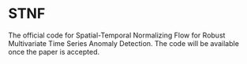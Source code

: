 # STNF
The official code for Spatial-Temporal Normalizing Flow for Robust Multivariate Time Series Anomaly Detection. The code will be available once the paper is accepted. 
